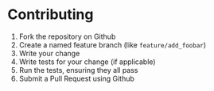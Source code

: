# Contributing

1. Fork the repository on Github
2. Create a named feature branch (like `feature/add_foobar`)
3. Write your change
4. Write tests for your change (if applicable)
5. Run the tests, ensuring they all pass
6. Submit a Pull Request using Github

